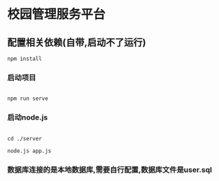 # 校园管理服务平台

## 配置相关依赖(自带,启动不了运行)
```
npm install

```
### 启动项目
```

npm run serve

```
### 启动node.js
```

cd ./server

node.js app.js

```
### 数据库连接的是本地数据库,需要自行配置,数据库文件是user.sql
```